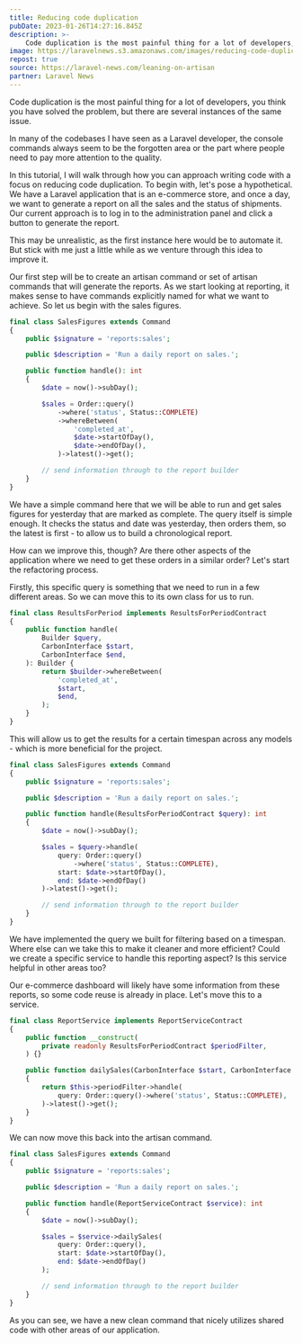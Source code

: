 ```yaml
---
title: Reducing code duplication
pubDate: 2023-01-26T14:27:16.845Z
description: >-
    Code duplication is the most painful thing for a lot of developers, you think you have solved the problem, but there are several instances of the same issue.
image: https://laravelnews.s3.amazonaws.com/images/reducing-code-duplication.png
repost: true
source: https://laravel-news.com/leaning-on-artisan
partner: Laravel News
---
```


Code duplication is the most painful thing for a lot of developers, you think you have solved the problem, but there are several instances of the same issue.

In many of the codebases I have seen as a Laravel developer, the console commands always seem to be the forgotten area or the part where people need to pay more attention to the quality.

In this tutorial, I will walk through how you can approach writing code with a focus on reducing code duplication. To begin with, let's pose a hypothetical. We have a Laravel application that is an e-commerce store, and once a day, we want to generate a report on all the sales and the status of shipments. Our current approach is to log in to the administration panel and click a button to generate the report. 

This may be unrealistic, as the first instance here would be to automate it. But stick with me just a little while as we venture through this idea to improve it.

Our first step will be to create an artisan command or set of artisan commands that will generate the reports. As we start looking at reporting, it makes sense to have commands explicitly named for what we want to achieve. So let us begin with the sales figures.

```php
final class SalesFigures extends Command
{
	public $signature = 'reports:sales';

	public $description = 'Run a daily report on sales.';

	public function handle(): int
	{
		$date = now()->subDay();

		$sales = Order::query()
			->where('status', Status::COMPLETE)
			->whereBetween(
				'completed_at',
				$date->startOfDay(),
				$date->endOfDay(),
			)->latest()->get();

		// send information through to the report builder
	}
}
```

We have a simple command here that we will be able to run and get sales figures for yesterday that are marked as complete. The query itself is simple enough. It checks the status and date was yesterday, then orders them, so the latest is first - to allow us to build a chronological report.

How can we improve this, though? Are there other aspects of the application where we need to get these orders in a similar order? Let's start the refactoring process.

Firstly, this specific query is something that we need to run in a few different areas. So we can move this to its own class for us to run.

```php
final class ResultsForPeriod implements ResultsForPeriodContract
{
	public function handle(
		Builder $query,
		CarbonInterface $start,
		CarbonInterface $end,
	): Builder {
		return $builder->whereBetween(
			'completed_at',
			$start,
			$end,
		);
	}
}
```

This will allow us to get the results for a certain timespan across any models - which is more beneficial for the project.

```php
final class SalesFigures extends Command
{
	public $signature = 'reports:sales';

	public $description = 'Run a daily report on sales.';

	public function handle(ResultsForPeriodContract $query): int
	{
		$date = now()->subDay();

		$sales = $query->handle(
			query: Order::query()
				->where('status', Status::COMPLETE),
			start: $date->startOfDay(),
			end: $date->endOfDay()
		)->latest()->get();

		// send information through to the report builder
	}
}
```

We have implemented the query we built for filtering based on a timespan. Where else can we take this to make it cleaner and more efficient? Could we create a specific service to handle this reporting aspect? Is this service helpful in other areas too?

Our e-commerce dashboard will likely have some information from these reports, so some code reuse is already in place. Let's move this to a service.

```php
final class ReportService implements ReportServiceContract
{
	public function __construct(
		private readonly ResultsForPeriodContract $periodFilter,
	) {}

	public function dailySales(CarbonInterface $start, CarbonInterface $end): Collection
	{
		return $this->periodFilter->handle(
			query: Order::query()->where('status', Status::COMPLETE),
		)->latest()->get();
	}
}
```

We can now move this back into the artisan command.

```php
final class SalesFigures extends Command
{
	public $signature = 'reports:sales';

	public $description = 'Run a daily report on sales.';

	public function handle(ReportServiceContract $service): int
	{
		$date = now()->subDay();

		$sales = $service->dailySales(
			query: Order::query(),
			start: $date->startOfDay(),
			end: $date->endOfDay()
		);

		// send information through to the report builder
	}
}
```

As you can see, we have a new clean command that nicely utilizes shared code with other areas of our application.
